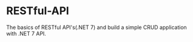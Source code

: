 # RESTful-API

The basics of RESTful API's(.NET 7) and build a simple CRUD application with .NET 7 API.

